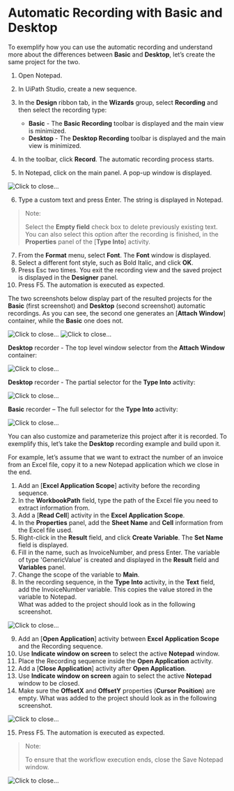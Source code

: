 Automatic Recording with Basic and Desktop
==========================================

To exemplify how you can use the automatic recording and understand more
about the differences between **Basic** and **Desktop**, let’s create
the same project for the two.

1.  Open Notepad.
2.  In UiPath Studio, create a new sequence.
3.  In the **Design** ribbon tab, in the **Wizards** group, select
    **Recording** and then select the recording type:
    -   **Basic** - The **Basic Recording** toolbar is displayed and the
        main view is minimized.
    -   **Desktop** - The **Desktop Recording** toolbar is displayed and
        the main view is minimized.

4.  In the toolbar, click **Record**. The automatic recording process
    starts.
5.  In Notepad, click on the main panel. A pop-up window is displayed.

![](./images/ef2e7df-image_116.png "Click to close...")

6.  Type a custom text and press Enter. The string is displayed in
    Notepad.

> Note:
>
> Select the **Empty field** check box to delete previously existing
> text. You can also select this option after the recording is finished,
> in the **Properties** panel of the [**Type
> Into**] activity.

7.  From the **Format** menu, select **Font**. The **Font** window is
    displayed.
8.  Select a different font style, such as Bold Italic, and click
    **OK**.
9.  Press Esc two times. You exit the recording view and the saved
    project is displayed in the **Designer** panel.
10. Press F5. The automation is executed as expected.

The two screenshots below display part of the resulted projects for the
**Basic** (first screenshot) and **Desktop** (second screenshot)
automatic recordings. As you can see, the second one generates an
[**Attach Window**]
container, while the **Basic** one does not.

![](./images/d07f022-image_118.png "Click to close...")
![](./images/d6b501a-image_117.png "Click to close...")

**Desktop** recorder - The top level window selector from the **Attach
Window** container:

![](./images/f2c143e-image_119.png "Click to close...")

**Desktop** recorder - The partial selector for the **Type Into**
activity:

![](./images/f14511c-image_120.png "Click to close...")

**Basic** recorder – The full selector for the **Type Into** activity:

![](./images/12928a5-image_121.png "Click to close...")

You can also customize and parameterize this project after it is
recorded. To exemplify this, let’s take the **Desktop** recording
example and build upon it.

For example, let’s assume that we want to extract the number of an
invoice from an Excel file, copy it to a new Notepad application which
we close in the end.

1.  Add an [**Excel Application
    Scope**]
    activity before the recording sequence.
2.  In the **WorkbookPath** field, type the path of the Excel file you
    need to extract information from.
3.  Add a [**Read
    Cell**] activity
    in the **Excel Application Scope**.
4.  In the **Properties** panel, add the **Sheet Name** and **Cell**
    information from the Excel file used.
5.  Right-click in the **Result** field, and click **Create Variable**.
    The **Set Name** field is displayed.
6.  Fill in the name, such as
    InvoiceNumber, and press Enter. The variable of type 'GenericValue'
    is created and displayed in the **Result** field and **Variables**
    panel.
7.  Change the scope of the variable to **Main**.
8.  In the recording sequence, in the **Type Into** activity, in the
    **Text** field, add the
    InvoiceNumber variable. This copies the value stored in the variable
    to Notepad.\
     What was added to the project should look as in the following
    screenshot.

![](./images/5d46e6f-DesktopRecordingWithExcel1.png "Click to close...")

9.  Add an [**Open Application**]
    activity between **Excel Application Scope** and the Recording
    sequence.
10. Use **Indicate window on screen** to select the active **Notepad**
    window.
11. Place the Recording sequence inside the **Open Application**
    activity.
12. Add a [**Close Application**]
    activity after **Open Application**.
13. Use **Indicate window on screen** again to select the active
    **Notepad** window to be closed.
14. Make sure the **OffsetX** and **OffsetY** properties (**Cursor Position**) are empty.
What was added to the project should look as in the following screenshot.

![](./images/2b9f866-DesktopRecordingWithExcel2.png "Click to close...")

15. Press F5. The automation is executed as expected.

> Note:
>
> To ensure that the workflow execution ends, close the Save Notepad
> window.

![](./images/fd31124-notepadResults.png "Click to close...")
